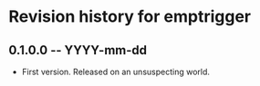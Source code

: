 # Revision history for emptrigger

## 0.1.0.0 -- YYYY-mm-dd

* First version. Released on an unsuspecting world.
